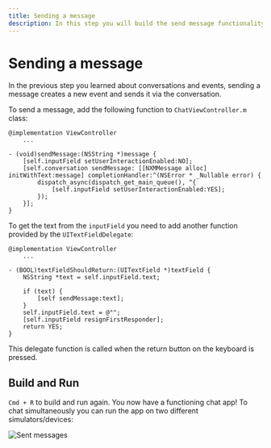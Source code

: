 ```yaml
---
title: Sending a message
description: In this step you will build the send message functionality.
---
```


# Sending a message

In the previous step you learned about conversations and events, sending a message creates a new event and sends it via the conversation.

To send a message, add the following function to `ChatViewController.m` class:

```objective_c
@implementation ViewController
    ...

- (void)sendMessage:(NSString *)message {
    [self.inputField setUserInteractionEnabled:NO];
    [self.conversation sendMessage: [[NXMMessage alloc] initWithText:message] completionHandler:^(NSError * _Nullable error) {
        dispatch_async(dispatch_get_main_queue(), ^{
            [self.inputField setUserInteractionEnabled:YES];
        });
    }];
}
```

To get the text from the `inputField` you need to add another function provided by the `UITextFieldDelegate`: 

```objective_c
@implementation ViewController
    ...

- (BOOL)textFieldShouldReturn:(UITextField *)textField {
    NSString *text = self.inputField.text;
    
    if (text) {
        [self sendMessage:text];
    }
    self.inputField.text = @"";
    [self.inputField resignFirstResponder];
    return YES;
}
```

This delegate function is called when the return button on the keyboard is pressed.

## Build and Run

`Cmd + R` to build and run again. You now have a functioning chat app! To chat simultaneously you can run the app on two different simulators/devices:

![Sent messages](/images/client-sdk/ios-messaging/messages.png)
